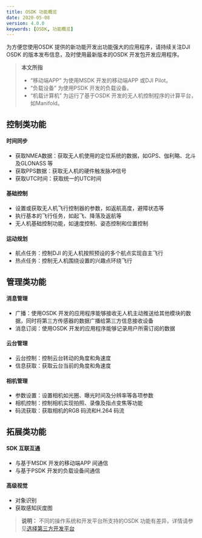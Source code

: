 ```yaml
---
title: OSDK 功能概览
date: 2020-05-08
version: 4.0.0
keywords: [OSDK, 功能概览]
---
```

为方便您使用OSDK 提供的新功能开发出功能强大的应用程序，请持续关注DJI OSDK 的版本发布信息，及时使用最新版本的OSDK 开发包开发应用程序。

>**本文所指** 
> * “移动端APP” 为使用MSDK 开发的移动端APP 或DJI Pilot。
> * “负载设备” 为使用PSDK 开发的负载设备。
> * “机载计算机” 为运行了基于OSDK 开发的无人机控制程序的计算平台，如Manifold。

## 控制类功能
#### 时间同步
* 获取NMEA数据：获取无人机使用的定位系统的数据，如GPS、伽利略、北斗及GLONASS 等
* 获取PPS数据：获取无人机的硬件触发脉冲信号
* 获取UTC时间：获取统一的UTC时间

#### 基础控制
* 设置或获取无人机飞行控制器的参数，如返航高度，避障状态等
* 执行基本的飞行任务，如起飞、降落及返航等
* 无人机基础控制功能，如速度控制、姿态控制和位置控制

#### 运动规划
* 航点任务：控制DJI 的无人机按照预设的多个航点实现自主飞行
* 热点任务：控制无人机围绕设置的兴趣点环绕飞行

## 管理类功能
#### 消息管理
* 广播：使用OSDK 开发的应用程序能够接收无人机主动推送给其他模块的数据，同时将第三方传感器的数据广播给第三方信息接收设备
* 消息订阅：使用OSDK 开发的应用程序能够记录用户所需订阅的数据

#### 云台管理
* 云台控制：控制云台转动的角度和角速度
* 信息获取：获取云台当前的角度和角速度

#### 相机管理
* 参数设置：设置相机如光圈、曝光时间及分辨率等各项参数
* 相机控制：控制相机实现拍照、录像及指点变焦等功能
* 码流获取：获取相机的RGB 码流和H.264 码流


## 拓展类功能

#### SDK 互联互通
* 与基于MSDK 开发的移动端APP 间通信
* 与基于PSDK 开发的负载设备间通信

#### 高级视觉
* 对象识别
* 获取感知灰度图

> **说明：** 不同的操作系统和开发平台所支持的OSDK 功能有差异，详情请参见[选择第三方开发平台](../purchaseguide/development-platform.html)